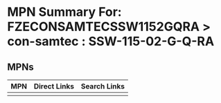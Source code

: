 



# MPN Summary For: FZECONSAMTECSSW1152GQRA > con-samtec : SSW-115-02-G-Q-RA

## MPNs
  

|MPN|Direct Links|Search Links|
| :--- | :--- | :--- |
||||
